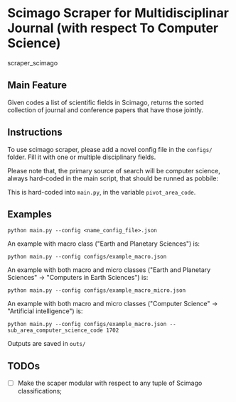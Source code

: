 # Scimago Scraper for Multidisciplinar Journal (with respect To Computer Science)
scraper_scimago


## Main Feature

Given codes a list of scientific fields in Scimago, returns the sorted collection of journal and conference papers that have those jointly. 


## Instructions

To use scimago scraper, please add a novel config file in the ```configs/``` folder. Fill it with one or multiple disciplinary fields.


Please note that, the primary source of search will be computer science, always hard-coded in the main script, that should be runned as pobbile:

This is hard-coded into ```main.py```, in the variable  ```pivot_area_code```.


## Examples

```
python main.py --config <name_config_file>.json
```


An example with macro class ("Earth and Planetary Sciences") is:

```
python main.py --config configs/example_macro.json
```



An example with both macro and micro classes ("Earth and Planetary Sciences" -> "Computers in Earth Sciences") is:

```
python main.py --config configs/example_macro_micro.json
```


An example with both macro and micro classes ("Computer Science" -> "Artificial intelligence") is:

```
python main.py --config configs/example_macro.json --sub_area_computer_science_code 1702
```

Outputs are saved in ```outs/```

## TODOs

- [ ] Make the scaper modular with respect to any tuple of Scimago classifications; 